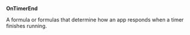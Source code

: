 **OnTimerEnd**

A formula or formulas that determine how an app responds when a timer finishes running.
